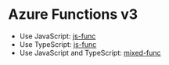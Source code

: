 # Azure Functions v3
- Use JavaScript: [js-func](./js-func)
- Use TypeScript: [js-func](./ts-func)
- Use JavaScript and TypeScript: [mixed-func](./mixed-func)
